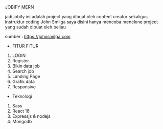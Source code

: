JOBIFY MERN

jadi jobify ini adalah project yang dibuat oleh content creator sekaligus instruktur coding John Smilga
saya disini hanya mencoba menclone project yang sudah dibuat oleh beliau

sumber : https://johnsmilga.com

- FITUR FITUR

1. LOGIN
2. Register
3. Bikin data job
4. Search job
5. Landing Page
6. Grafik data
7. Responsive

- Teknologi

1. Sass
2. React 18
3. Expressjs & nodejs
4. Mongodb